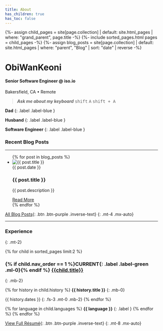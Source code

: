 ```yaml
---
title: About
has_children: true
has_toc: false
---
```

{%- assign child_pages = site[page.collection]
 | default: site.html_pages
 | where: "grand_parent", page.title -%}
{%- include sorted_pages.html pages = child_pages -%}
{%- assign blog_posts = site[page.collection]
 | default: site.html_pages
 | where: "parent", "Blog"
 | sort: "date" | reverse -%}

# <a style="text-decoration: none;" href="https://github.com/ObiWanKeoni"><i class="lni lni-github gradient-text fs-6"></i>ObiWanKeoni</a>
#### Senior Software Engineer @ <a style="text-decoration: none;" href="https://iso.io">iso.io<i class="lni lni-arrow-top-right"></i></a>
Bakersfield, CA • Remote
> ***Ask me about my keyboard***
<kbd>shift</kbd>
<kbd>A</kbd>
<kbd>shift + A</kbd>

**Dad**
{: .label .label-blue }

**Husband**
{: .label .label-blue }

**Software Engineer**
{: .label .label-blue }

### Recent Blog Posts
- - -

<ul>
{% for post in blog_posts %}
 <li class="blog mb-6"> 
   <img src="{{ post.image_link }}" alt="{{ post.title }}" class="card-image">
   <div class="card-body">
	   <span class="fs-3">
	   {{ post.date }} 
	   </span>
	   <h3 class="mt-0 mb-0">
	   {{ post.title }}
	   </h3>
	  <p class="mb-2">
	  {{ post.description }}
	  </p>
	   <span class="fs-4">
	   <a href= "{{ post.url }}">Read More<i class="lni lni-arrow-right"></i></a>
	   </span>
   </div>
</li>
{% endfor %}
</ul>

[All Blog Posts<i class="lni lni-arrow-right-circle"></i>](/blog){: .btn .btn-purple .inverse-text}
{: .mt-4 .mx-auto}

- - -

### Experience
{: .mt-2}

{% for child in sorted_pages limit:2 %}

### {% if child.nav_order == 1 %}**CURRENT**{: .label .label-green .ml-0}{% endif %} [{{child.title}}<i class="lni lni-arrow-right"></i>]({{child.url}})
{: .mb-2}

{% for history in child.history %}
**{{ history.title }}**
{: .mb-0}

{{ history.dates }}
{: .fs-3 .mt-0 .mb-2}
{% endfor %}

{% for language in child.languages %}
<i class="devicon-{{ language | downcase | replace: 'aws', 'amazonwebservices' | replace: 'c#', 'csharp' | replace: '.net', 'dotnetcore' | replace: 'mssql', 'microsoftsqlserver' }}-plain"></i>**{{ language }}**
{: .label }
{% endfor %}
{% endfor %}

[View Full Résumé<i class="lni lni-arrow-right-circle"></i>](/resume){: .btn .btn-purple .inverse-text}
{: .mt-8 .mx-auto}


